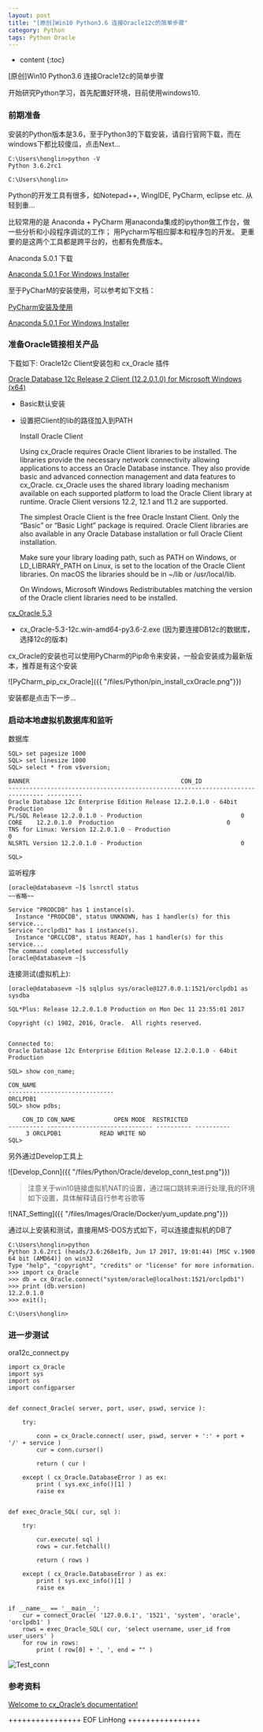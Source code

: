 ```yaml
---
layout: post
title: "[原创]Win10 Python3.6 连接Oracle12c的简单步骤"
category: Python
tags: Python Oracle
---
```


* content
{:toc}

[原创]Win10 Python3.6 连接Oracle12c的简单步骤

开始研究Python学习，首先配置好环境，目前使用windows10.







### 前期准备

安装的Python版本是3.6，至于Python3的下载安装，请自行官网下载，而在windows下都比较傻瓜，点击Next...

	C:\Users\honglin>python -V
	Python 3.6.2rc1

	C:\Users\honglin>

Python的开发工具有很多，如Notepad++, WingIDE, PyCharm, eclipse etc. 从轻到重...

比较常用的是 Anaconda + PyCharm
用anaconda集成的ipython做工作台，做一些分析和小段程序调试的工作；
用Pycharm写相应脚本和程序包的开发。
更重要的是这两个工具都是跨平台的，也都有免费版本。

Anaconda 5.0.1 下载

[Anaconda 5.0.1 For Windows Installer](https://www.anaconda.com/download/)

至于PyCharM的安装使用，可以参考如下文档：

[PyCharm安装及使用](http://www.jianshu.com/p/042324342bf4)

[Anaconda 5.0.1 For Windows Installer](https://www.anaconda.com/download/)

### 准备Oracle链接相关产品

下载如下: Oracle12c Client安装包和 cx_Oracle 插件

[Oracle Database 12c Release 2 Client (12.2.0.1.0) for Microsoft Windows (x64)](http://www.oracle.com/technetwork/database/enterprise-edition/downloads/index.html)
- Basic默认安装
- 设置把Client的lib的路径加入到PATH

	Install Oracle Client

	Using cx_Oracle requires Oracle Client libraries to be installed. The libraries provide the necessary network connectivity allowing applications to access an Oracle Database instance. They also provide basic and advanced connection management and data features to cx_Oracle. cx_Oracle uses the shared library loading mechanism available on each supported platform to load the Oracle Client library at runtime. Oracle Client versions 12.2, 12.1 and 11.2 are supported.

	The simplest Oracle Client is the free Oracle Instant Client. Only the “Basic” or “Basic Light” package is required. Oracle Client libraries are also available in any Oracle Database installation or full Oracle Client installation.

	Make sure your library loading path, such as PATH on Windows, or LD_LIBRARY_PATH on Linux, is set to the location of the Oracle Client libraries. On macOS the libraries should be in ~/lib or /usr/local/lib.

	On Windows, Microsoft Windows Redistributables matching the version of the Oracle client libraries need to be installed.

[cx_Oracle 5.3](https://pypi.python.org/pypi/cx_Oracle/5.3)
- cx_Oracle-5.3-12c.win-amd64-py3.6-2.exe (因为要连接DB12c的数据库，选择12c的版本)

cx_Oracle的安装也可以使用PyCharm的Pip命令来安装，一般会安装成为最新版本，推荐是有这个安装


![PyCharm_pip_cx_Oracle]({{ "/files/Python/pin_install_cxOracle.png"}})	

安装都是点击下一步...


### 启动本地虚拟机数据库和监听

数据库

	SQL> set pagesize 1000
	SQL> set linesize 1000
	SQL> select * from v$version;

	BANNER										     CON_ID
	-------------------------------------------------------------------------------- ----------
	Oracle Database 12c Enterprise Edition Release 12.2.0.1.0 - 64bit Production		  0
	PL/SQL Release 12.2.0.1.0 - Production							  0
	CORE	12.2.0.1.0	Production								  0
	TNS for Linux: Version 12.2.0.1.0 - Production						  0
	NLSRTL Version 12.2.0.1.0 - Production							  0

	SQL> 

监听程序

	[oracle@databasevm ~]$ lsnrctl status
	~~省略~~
	
	Service "PRODCDB" has 1 instance(s).
	  Instance "PRODCDB", status UNKNOWN, has 1 handler(s) for this service...
	Service "orclpdb1" has 1 instance(s).
	  Instance "ORCLCDB", status READY, has 1 handler(s) for this service...
	The command completed successfully
	[oracle@databasevm ~]$ 

连接测试(虚拟机上):
	
	[oracle@databasevm ~]$ sqlplus sys/oracle@127.0.0.1:1521/orclpdb1 as sysdba

	SQL*Plus: Release 12.2.0.1.0 Production on Mon Dec 11 23:55:01 2017

	Copyright (c) 1982, 2016, Oracle.  All rights reserved.


	Connected to:
	Oracle Database 12c Enterprise Edition Release 12.2.0.1.0 - 64bit Production

	SQL> show con_name;

	CON_NAME
	------------------------------
	ORCLPDB1
	SQL> show pdbs;

		CON_ID CON_NAME			  OPEN MODE  RESTRICTED
	---------- ------------------------------ ---------- ----------
		 3 ORCLPDB1			  READ WRITE NO
	SQL> 

另外通过Develop工具上


![Develop_Conn]({{ "/files/Python/Oracle/develop_conn_test.png"}})


> 注意关于win10链接虚拟机NAT的设置，通过端口跳转来进行处理,我的环境如下设置，具体解释请自行参考谷歌等

![NAT_Setting]({{ "/files/Images/Oracle/Docker/yum_update.png"}})


通过以上安装和测试，直接用MS-DOS方式如下，可以连接虚拟机的DB了

	C:\Users\honglin>python
	Python 3.6.2rc1 (heads/3.6:268e1fb, Jun 17 2017, 19:01:44) [MSC v.1900 64 bit (AMD64)] on win32
	Type "help", "copyright", "credits" or "license" for more information.
	>>> import cx_Oracle
	>>> db = cx_Oracle.connect("system/oracle@localhost:1521/orclpdb1")
	>>> print (db.version)
	12.2.0.1.0
	>>> exit();

	C:\Users\honglin>

### 进一步测试


ora12c_connect.py

	import cx_Oracle
	import sys
	import os
	import configparser


	def connect_Oracle( server, port, user, pswd, service ):

		try:

			conn = cx_Oracle.connect( user, pswd, server + ':' + port + '/' + service )
			cur = conn.cursor()

			return ( cur )

		except ( cx_Oracle.DatabaseError ) as ex:
			print ( sys.exc_info()[1] )
			raise ex


	def exec_Oracle_SQL( cur, sql ):

		try:

			cur.execute( sql )
			rows = cur.fetchall()

			return ( rows )

		except ( cx_Oracle.DatabaseError ) as ex:
			print ( sys.exc_info()[1] )
			raise ex


	if __name__ == '__main__':
		cur = connect_Oracle( '127.0.0.1', '1521', 'system', 'oracle', 'orclpdb1' )
		rows = exec_Oracle_SQL( cur, 'select username, user_id from user_users' )
		for row in rows:
			print ( row[0] + ', ', end = "" )


			
			

![Test_conn]({{"/files/Python/Oracle/test_conn.png"}})


### 参考资料

[Welcome to cx_Oracle’s documentation!](http://cx-oracle.readthedocs.io/en/latest/)



++++++++++++++++ EOF LinHong ++++++++++++++++	